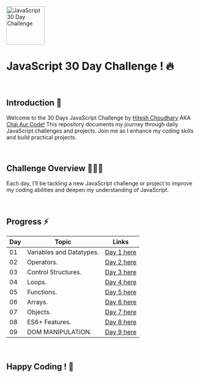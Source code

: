
  <img src="https://github.com/user-attachments/assets/069be996-a817-4178-8a99-1f5ad5502917" alt="JavaScript 30 Day Challenge" width="100">
 


# JavaScript 30 Day Challenge ! 🔥

<br />

## Introduction 🚀
Welcome to the 30 Days JavaScript Challenge by [Hitesh Choudhary](https://github.com/hiteshchoudhary) AKA [Chai Aur Code!](https://www.youtube.com/@chaiaurcode) This repository documents my journey through daily JavaScript challenges and projects. Join me as I enhance my coding skills and build practical projects.

<br />

## Challenge Overview 👨🏻‍💻
Each day, I'll be tackling a new JavaScript challenge or project to improve my coding abilities and deepen my understanding of JavaScript.

<br />

## Progress ⚡

| Day  | Topic                   | Links                |
|------|-------------------------|----------------------|
| 01   | Variables and Datatypes.| [Day 1 here](Day_01) |
| 02   | Operators.              | [Day 2 here](Day_02) | 
| 03   | Control Structures.     | [Day 3 here](Day_03) |
| 04   | Loops.                  | [Day 4 here](Day_04) |
| 05   | Functions.              | [Day 5 here](Day_05) |
| 06   | Arrays.                 | [Day 6 here](Day_06) |
| 07   | Objects.                | [Day 7 here](Day_07) |
| 08   | ES6+ Features.          | [Day 8 here](Day_08) |
| 09   | DOM MANIPULATION.       | [Day 9 here](Day_09) |




<br />

## Happy Coding ! 🎯
